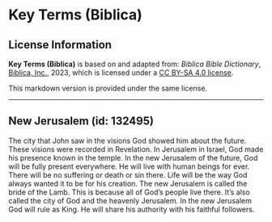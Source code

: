 # Key Terms (Biblica)

## License Information

**Key Terms (Biblica)** is based on and adapted from: _Biblica Bible Dictionary_, [Biblica, Inc.](https://www.biblica.com/), 2023, which is licensed under a [CC BY-SA 4.0 license](https://creativecommons.org/licenses/by-sa/4.0/legalcode.en).

This markdown version is provided under the same license.



--------------------------------

## New Jerusalem (id: 132495)

The city that John saw in the visions God showed him about the future. These visions were recorded in Revelation. In Jerusalem in Israel, God made his presence known in the temple. In the new Jerusalem of the future, God will be fully present everywhere. He will live with human beings for ever. There will be no suffering or death or sin there. Life will be the way God always wanted it to be for his creation. The new Jerusalem is called the bride of the Lamb. This is because all of God’s people live there. It’s also called the city of God and the heavenly Jerusalem. In the new Jerusalem God will rule as King. He will share his authority with his faithful followers.


